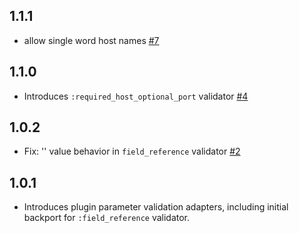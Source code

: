 ## 1.1.1
  - allow single word host names [#7](https://github.com/logstash-plugins/logstash-mixin-validator_support/pull/7)

## 1.1.0
  - Introduces `:required_host_optional_port` validator [#4](https://github.com/logstash-plugins/logstash-mixin-validator_support/pull/4)

## 1.0.2
  - Fix: '' value behavior in `field_reference` validator [#2](https://github.com/logstash-plugins/logstash-mixin-validator_support/pull/2)

## 1.0.1
  - Introduces plugin parameter validation adapters, including initial backport for `:field_reference` validator.